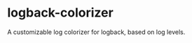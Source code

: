 logback-colorizer
=================

A customizable log colorizer for logback, based on log levels.
